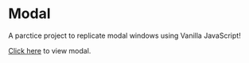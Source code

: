 # Modal
A parctice project to replicate modal windows using Vanilla JavaScript!
<p><a href="https://shashi-65.github.io/Modal/">Click here</a> to view modal.</p>
